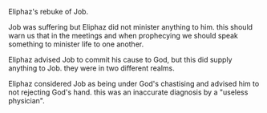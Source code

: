 Eliphaz's rebuke of Job.

Job was suffering but Eliphaz did not minister anything to him. this should warn
us that in the meetings and when prophecying we should speak something to minister
life to one another.

Eliphaz advised Job to commit his cause to God, but this did supply anything to Job. they were in two different realms.

Eliphaz considered Job as being under God's chastising and advised him to not
rejecting God's hand. this was an inaccurate diagnosis by a "useless physician".
